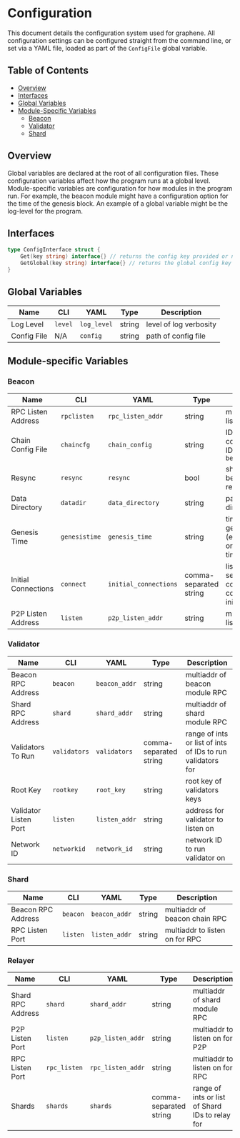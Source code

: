 # Configuration

This document details the configuration system used for graphene. All configuration settings can be configured straight from the command line, or set via a YAML file, loaded as part of the `ConfigFile` global variable.

## Table of Contents

- [Overview](#overview)
- [Interfaces](#interfaces)
- [Global Variables](#global-variables)
- [Module-Specific Variables](#module-specific-variables)
    - [Beacon](#beacon)
    - [Validator](#validator)
    - [Shard](#shard)

## Overview

Global variables are declared at the root of all configuration files. These configuration variables affect how the program runs at a global level. Module-specific variables are configuration for how modules in the program run. For example, the beacon module might have a configuration option for the time of the genesis block. An example of a global variable might be the log-level for the program.

## Interfaces

```go
type ConfigInterface struct {
	Get(key string) interface{} // returns the config key provided or nil
	GetGlobal(key string) interface{} // returns the global config key or nil if it does not exist or it a local variable.
}
```

## Global Variables

|Name|CLI|YAML|Type|Description
|----|---|----|----|-----------|
|Log Level|`level`|`log_level`|string|level of log verbosity|
|Config File|N/A|`config`|string|path of config file|

## Module-specific Variables

### Beacon

|Name|CLI|YAML|Type|Description
|----|---|----|----|-----------|
|RPC Listen Address|`rpclisten`|`rpc_listen_addr`|string|multiaddr to listen on for RPC|
|Chain Config File|`chaincfg`|`chain_config`|string|ID of the chain config to use. IDs specified in `beacon/config.go`|
|Resync|`resync`|`resync`|bool|should the beacon chain resync the chain|
|Data Directory|`datadir`|`data_directory`|string|path of the data directory to use|
|Genesis Time|`genesistime`|`genesis_time`|string|time of the genesis block (either: `+20`, `-20`, or a specific timestamp)|
|Initial Connections|`connect`|`initial_connections`|comma-separated string|list of multiaddr's separated by commas to connect to initially|
|P2P Listen Address|`listen`|`p2p_listen_addr`|string|multiaddr to listen on for P2P

### Validator

|Name|CLI|YAML|Type|Description
|----|---|----|----|-----------|
|Beacon RPC Address|`beacon`|`beacon_addr`|string|multiaddr of beacon module RPC
|Shard RPC Address|`shard`|`shard_addr`|string|multiaddr of shard module RPC
|Validators To Run|`validators`|`validators`|comma-separated string|range of ints or list of ints of IDs to run validators for|
|Root Key|`rootkey`|`root_key`|string|root key of validators keys|
|Validator Listen Port|`listen`|`listen_addr`|string|address for validator to listen on|
|Network ID|`networkid`|`network_id`|string|network ID to run validator on|

### Shard
|Name|CLI|YAML|Type|Description
|----|---|----|----|-----------|
|Beacon RPC Address|`beacon`|`beacon_addr`|string|multiaddr of beacon chain RPC|
|RPC Listen Port|`listen`|`listen_addr`|string|multiaddr to listen on for RPC|

### Relayer
|Name|CLI|YAML|Type|Description
|----|---|----|----|-----------|
|Shard RPC Address|`shard`|`shard_addr`|string|multiaddr of shard module RPC|
|P2P Listen Port|`listen`|`p2p_listen_addr`|string|multiaddr to listen on for P2P|
|RPC Listen Port|`rpc_listen`|`rpc_listen_addr`|string|multiaddr to listen on for RPC|
|Shards|`shards`|`shards`|comma-separated string|range of ints or list of Shard IDs to relay for|
